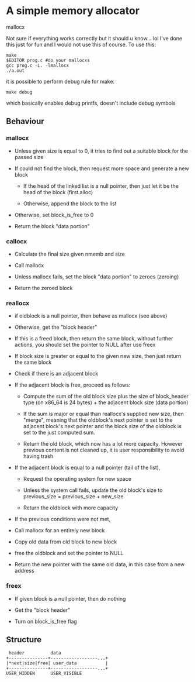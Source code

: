 # A simple memory allocator
mallocx

Not sure if everything works correctly but it should u know... lol
I've done this just for fun and I would not use this of course.
To use this:

```
make
$EDITOR prog.c #do your mallocxs
gcc prog.c -L. -lmallocx
./a.out
```

it is possible to perform debug rule for make:

```
make debug
```

which basically enables debug printfs, doesn't include debug symbols

## Behaviour

### mallocx

 * Unless given size is equal to 0, it tries to find out a suitable block for the passed size
 
 * If could not find the block, then request more space and generate a new block
 
    * If the head of the linked list is a null pointer, then just let it be the head of the block (first alloc)

    * Otherwise, append the block to the list

 * Otherwise, set block_is_free to 0

 * Return the block "data portion"

### callocx

 * Calculate the final size given nmemb and size
 
 * Call mallocx 

 * Unless mallocx fails, set the block "data portion" to zeroes (zeroing)

 * Return the zeroed block

### reallocx
 
 * if oldblock is a null pointer, then behave as mallocx (see above)

 * Otherwise, get the "block header"

 * If this is a freed block, then return the same block, without further actions, you should set the pointer to NULL after use freex

 * If block size is greater or equal to the given new size, then just return the same block

 * Check if there is an adjacent block

 * If the adjacent block is free, proceed as follows:

   * Compute the sum of the old block size plus the size of block_header type (on x86_64 is 24 bytes) + the adjacent block size (data portion)

   * If the sum is major or equal than reallocx's supplied new size, then "merge", meaning that the oldblock's next pointer is set to the adjacent block's next pointer and the block size of the oldblock is set to the just computed sum.
   
   * Return the old block, which now has a lot more capacity. However previous content is not cleaned up, it is user responsibility to avoid having trash

 * If the adjacent block is equal to a null pointer (tail of the list),

   * Request the operating system for new space

   * Unless the system call fails, update the old block's size to previous_size = previous_size + new_size 

   * Return the oldblock with more capacity 

 
  * If the previous conditions were not met, 

  * Call mallocx for an entirely new block

  * Copy old data from old block to new block

  * free the oldblock and set the pointer to NULL

  * Return the new pointer with the same old data, in this case from a new address

### freex

  * If given block is a null pointer, then do nothing
  
  * Get the "block header"

  * Turn on block_is_free flag


## Structure

```
 header          data
+---------------+------------------...+
|*next|size|free| user_data           |
+---------------+------------------...+
USER_HIDDEN      USER_VISIBLE
```
